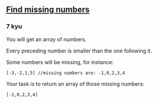 <h2><a href=https://www.codewars.com/kata/56d02e6cc6c8b49c510005bb/train/javascript target="_blank">Find missing numbers</a></h2><h3>7 kyu</h3><p>You will get an array of numbers. </p><p>Every preceding number is smaller than the one following it.</p><p>Some numbers will be missing, for instance:</p><pre><code>[-3,-2,1,5] //missing numbers are: -1,0,2,3,4</code></pre><p>Your task is to return an array of those missing numbers:</p><pre><code>[-1,0,2,3,4]</code></pre>
